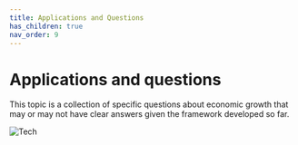 ```yaml
---
title: Applications and Questions
has_children: true
nav_order: 9
---
```


# Applications and questions
This topic is a collection of specific questions about economic growth that may or may not have clear answers given the framework developed so far.

![Tech](https://imgs.xkcd.com/comics/simple_answers.png)